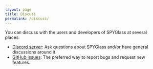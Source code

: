 ```yaml
---
layout: page
title: Discuss
permalink: /discuss/
---
```


You can discuss with the users and developers of SPYGlass at several places:

- [Discord server][discord]: Ask questions about SPYGlass and/or have general discussions around it.
- [GitHub Issues][github-issues]: The preferred way to report bugs and request new features.

[discord]: https://discord.gg/EbdseuS
[github-issues]: https://github.com/SPYGlassMC/datapack-language-server/issues
